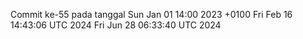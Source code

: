 Commit ke-55 pada tanggal Sun Jan 01 14:00 2023 +0100
Fri Feb 16 14:43:06 UTC 2024
Fri Jun 28 06:33:40 UTC 2024
